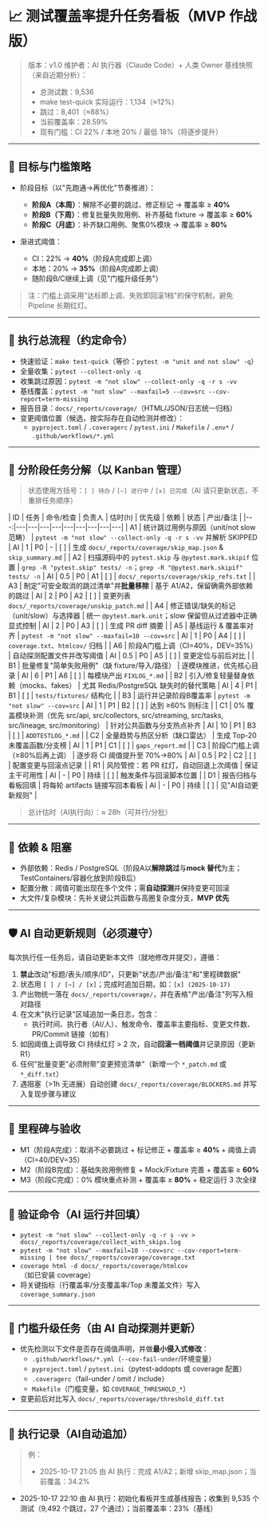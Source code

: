 # 📈 测试覆盖率提升任务看板（MVP 作战版）

> 版本：v1.0
> 维护者：AI 执行器（Claude Code）+ 人类 Owner
> 基线快照（来自近期分析）：
> - 总测试数：9,536
> - make test-quick 实际运行：1,134（≈12%）
> - 跳过：8,401（≈88%）
> - 当前覆盖率：28.59%
> - 现有门槛：CI 22% / 本地 20% / 最低 18%（将逐步提升）

---

## 🎯 目标与门槛策略

- 阶段目标（以"先跑通→再优化"节奏推进）：
  - **阶段A（本周）**：解除不必要的跳过、修正标记 → 覆盖率 ≥ **40%**
  - **阶段B（下周）**：修复批量失败用例、补齐基础 fixture → 覆盖率 ≥ **60%**
  - **阶段C（月底）**：补齐缺口用例、聚焦0%模块 → 覆盖率 ≥ **80%**

- 渐进式阈值：
  - CI：22% → **40%**（阶段A完成即上调）
  - 本地：20% → **35%**（阶段A完成即上调）
  - 随阶段B/C继续上调（见"门槛升级任务"）

> 注：门槛上调采用"达标即上调、失败即回滚1档"的保守机制，避免 Pipeline 长期红灯。

---

## 🧭 执行总流程（约定命令）

- 快速验证：`make test-quick`（等价：`pytest -m "unit and not slow" -q`）
- 全量收集：`pytest --collect-only -q`
- 收集跳过原因：`pytest -m "not slow" --collect-only -q -r s -vv`
- 基线覆盖：`pytest -m "not slow" --maxfail=5 --cov=src --cov-report=term-missing`
- 报告目录：`docs/_reports/coverage/`（HTML/JSON/日志统一归档）
- 变更阈值位置（候选，按实际存在自动检测并修改）：
  - `pyproject.toml` / `.coveragerc` / `pytest.ini` / `Makefile` / `.env*` / `.github/workflows/*.yml`

---

## 🧱 分阶段任务分解（以 Kanban 管理）

> 状态使用方括号：`[ ] 待办` / `[~] 进行中` / `[x] 已完成`（AI 请只更新状态，不重排任务顺序）

| ID | 任务 | 命令/检查 | 负责人 | 估时(h) | 优先级 | 依赖 | 状态 | 产出/备注 |
|---:|---|---|---|---|---|---|---|---|---|
| A1 | 统计跳过用例与原因（unit/not slow 范畴） | `pytest -m "not slow" --collect-only -q -r s -vv` 并解析 SKIPPED | AI | 1 | P0 | - | [ ] | 生成 `docs/_reports/coverage/skip_map.json` & `skip_summary.md` |
| A2 | 扫描源码中的 `pytest.skip` 与 `@pytest.mark.skipif` 位置 | `grep -R "pytest.skip" tests/ -n`；`grep -R "@pytest.mark.skipif" tests/ -n` | AI | 0.5 | P0 | A1 | [ ] | `docs/_reports/coverage/skip_refs.txt` |
| A3 | 制定"可安全取消的跳过清单"并**批量移除** | 基于 A1/A2，保留确需外部依赖的跳过 | AI | 2 | P0 | A2 | [ ] | 变更列表 `docs/_reports/coverage/unskip_patch.md` |
| A4 | 修正错误/缺失的标记（unit/slow）与选择器 | 统一 `@pytest.mark.unit`；slow 保留但从过滤器中正确显式控制 | AI | 2 | P0 | A3 | [ ] | 生成 PR diff 摘要 |
| A5 | 基线运行 & 覆盖率对齐 | `pytest -m "not slow" --maxfail=10 --cov=src` | AI | 1 | P0 | A4 | [ ] | `coverage.txt`、`htmlcov/` 归档 |
| A6 | 阶段A门槛上调（CI=40%，DEV=35%） | 自动探测配置文件并改写阈值 | AI | 0.5 | P0 | A5 | [ ] | 变更定位与前后对比 |
| B1 | 批量修复"简单失败用例"（缺 fixture/导入/路径） | 逐模块推进，优先核心目录 | AI | 6 | P1 | A6 | [ ] | 每模块产出 `FIXLOG_*.md` |
| B2 | 引入/修复轻量替身依赖（mocks、fakes） | 尤其 Redis/PostgreSQL 缺失时的替代策略 | AI | 4 | P1 | B1 | [ ] | `tests/fixtures/` 结构化 |
| B3 | 运行并记录阶段B覆盖率 | `pytest -m "not slow" --cov=src` | AI | 1 | P1 | B2 | [ ] | 达到 ≥60% 则标注 |
| C1 | 0% 覆盖模块补测（优先 src/api, src/collectors, src/streaming, src/tasks, src/lineage, src/monitoring） | 针对公共函数与分支热点补齐 | AI | 10 | P1 | B3 | [ ] | `ADDTESTLOG_*.md` |
| C2 | 全量趋势与热区分析（缺口雷达） | 生成 Top-20 未覆盖函数/分支榜 | AI | 1 | P1 | C1 | [ ] | `gaps_report.md` |
| C3 | 阶段C门槛上调（≥80%后再上调） | 逐步将 CI 阈值提升至 70%→80% | AI | 0.5 | P2 | C2 | [ ] | 配置变更与回滚点记录 |
| R1 | 风险管控：若 PR 红灯，自动回退上次阈值 | 保证主干可用性 | AI | - | P0 | 持续 | [ ] | 触发条件与回滚脚本位置 |
| D1 | 报告归档与看板回填 | 将每轮 artifacts 链接写回本看板 | AI | - | P0 | 持续 | [ ] | 见"AI自动更新规则" |

> 总计估时（AI执行向）：≈ 28h（可并行/分批）

---

## 🧩 依赖 & 阻塞

- 外部依赖：Redis / PostgreSQL（阶段A以**解除跳过**与**mock 替代**为主；TestContainers/容器化放到阶段B后）
- 配置分散：阈值可能出现在多个文件；需**自动探测**并保持变更可回滚
- 大文件/复杂模块：先补关键公共函数与高圈复杂度分支，**MVP 优先**

---

## 🛡️ AI 自动更新规则（必须遵守）

每次执行任一任务后，请自动更新本文件（就地修改并提交），遵循：

1. **禁止**改动"标题/表头/顺序/ID"，只更新"状态/产出/备注"和"里程碑数据"
2. 状态用 `[ ] / [~] / [x]`；完成时追加日期，如：`[x] (2025-10-17)`
3. 产出物统一落在 `docs/_reports/coverage/`，并在表格"产出/备注"列写入相对路径
4. 在文末"执行记录"区域追加一条日志，包含：
   - 执行时间、执行者（AI/人）、触发命令、覆盖率主要指标、变更文件数、PR/Commit 链接（如有）
5. 如因阈值上调导致 CI 持续红灯 > 2 次，自动**回滚一档阈值**并记录原因（更新 R1）
6. 任何"批量变更"必须附带"变更预览清单"（新增一个 `*_patch.md` 或 `*_diff.txt`）
7. 遇阻塞（>1h 无进展）自动创建 `docs/_reports/coverage/BLOCKERS.md` 并写入复现步骤与建议

---

## 🚦 里程碑与验收

- M1（阶段A完成）：取消不必要跳过 + 标记修正 + 覆盖率 ≥ **40%** + 阈值上调（CI=40/DEV=35）
- M2（阶段B完成）：基础失败用例修复 + Mock/Fixture 完善 + 覆盖率 ≥ **60%**
- M3（阶段C完成）：0% 模块重点补测 + 覆盖率 ≥ **80%** + 稳定运行 3 次全绿

---

## 🧪 验证命令（AI 运行并回填）

- `pytest -m "not slow" --collect-only -q -r s -vv > docs/_reports/coverage/collect_with_skips.log`
- `pytest -m "not slow" --maxfail=10 --cov=src --cov-report=term-missing | tee docs/_reports/coverage/coverage.txt`
- `coverage html -d docs/_reports/coverage/htmlcov`（如已安装 coverage）
- 将关键指标（行覆盖率/分支覆盖率/Top 未覆盖文件）写入 `coverage_summary.json`

---

## 🧷 门槛升级任务（由 AI 自动探测并更新）

- 优先检测以下文件是否存在阈值声明，并做**最小侵入式修改**：
  - `.github/workflows/*.yml`（`--cov-fail-under`/环境变量）
  - `pyproject.toml` / `pytest.ini`（pytest-addopts 或 coverage 配置）
  - `.coveragerc`（fail-under / omit / include）
  - `Makefile`（门槛变量，如 `COVERAGE_THRESHOLD_*`）
- 变更前后对比写入 `docs/_reports/coverage/threshold_diff.txt`

---

## 🔁 执行记录（AI自动追加）

> 例：
> - 2025-10-17 21:05 由 AI 执行：完成 A1/A2；新增 skip_map.json；当前覆盖：34.2%
- 2025-10-17 22:10 由 AI 执行：初始化看板并生成基线报告；收集到 9,535 个测试（9,492 个跳过，27 个通过）；当前覆盖率：23%（基线）